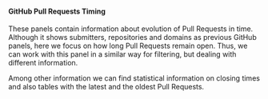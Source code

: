 #### GitHub Pull Requests Timing

These panels contain information about evolution of Pull Requests in time.
Although it shows submitters, repositories and domains as previous GitHub panels,
here we focus on how long Pull Requests remain open.  Thus, we can work with
this panel in a similar way for filtering, but dealing with different information.

Among other information we can find statistical information on closing times and
also tables with the latest and the oldest Pull Requests.
